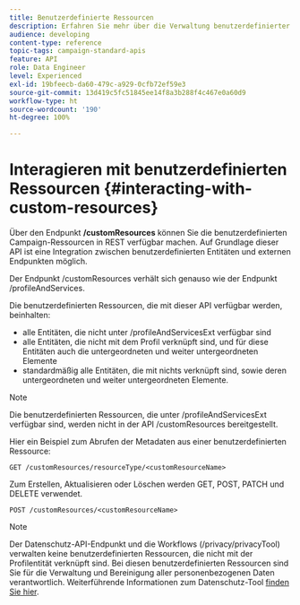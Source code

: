 ```yaml
---
title: Benutzerdefinierte Ressourcen
description: Erfahren Sie mehr über die Verwaltung benutzerdefinierter Ressourcen mit APIs.
audience: developing
content-type: reference
topic-tags: campaign-standard-apis
feature: API
role: Data Engineer
level: Experienced
exl-id: 19bfeecb-da60-479c-a929-0cfb72ef59e3
source-git-commit: 13d419c5fc51845ee14f8a3b288f4c467e0a60d9
workflow-type: ht
source-wordcount: '190'
ht-degree: 100%

---
```


# Interagieren mit benutzerdefinierten Ressourcen {#interacting-with-custom-resources}

Über den Endpunkt **/customResources** können Sie die benutzerdefinierten Campaign-Ressourcen in REST verfügbar machen. Auf Grundlage dieser API ist eine Integration zwischen benutzerdefinierten Entitäten und externen Endpunkten möglich.

Der Endpunkt /customResources verhält sich genauso wie der Endpunkt /profileAndServices.

Die benutzerdefinierten Ressourcen, die mit dieser API verfügbar werden, beinhalten:

* alle Entitäten, die nicht unter /profileAndServicesExt verfügbar sind
* alle Entitäten, die nicht mit dem Profil verknüpft sind, und für diese Entitäten auch die untergeordneten und weiter untergeordneten Elemente
* standardmäßig alle Entitäten, die mit nichts verknüpft sind, sowie deren untergeordneten und weiter untergeordneten Elemente.

>[!NOTE]
>Die benutzerdefinierten Ressourcen, die unter /profileAndServicesExt verfügbar sind, werden nicht in der API /customResources bereitgestellt.


Hier ein Beispiel zum Abrufen der Metadaten aus einer benutzerdefinierten Ressource:

```
GET /customResources/resourceType/<customResourceName>
```

Zum Erstellen, Aktualisieren oder Löschen werden GET, POST, PATCH und DELETE verwendet.

```
POST /customResources/<customResourceName>
```

>[!NOTE]
>Der Datenschutz-API-Endpunkt und die Workflows (/privacy/privacyTool) verwalten keine benutzerdefinierten Ressourcen, die nicht mit der Profilentität verknüpft sind.
>Bei diesen benutzerdefinierten Ressourcen sind Sie für die Verwaltung und Bereinigung aller personenbezogenen Daten verantwortlich. Weiterführende Informationen zum Datenschutz-Tool [finden Sie hier](../../api/using/creating-a-privacy-request.md).
